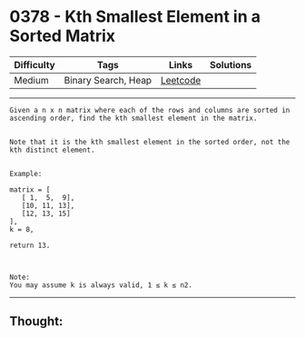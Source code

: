# 0378 - Kth Smallest Element in a Sorted Matrix

Difficulty  | Tags | Links | Solutions
----------- | ---- | ----- | -----
Medium | Binary Search, Heap | [Leetcode](https://leetcode.com/problems/kth-smallest-element-in-a-sorted-matrix/description/) |


-----------

```
Given a n x n matrix where each of the rows and columns are sorted in ascending order, find the kth smallest element in the matrix.


Note that it is the kth smallest element in the sorted order, not the kth distinct element.


Example:

matrix = [
   [ 1,  5,  9],
   [10, 11, 13],
   [12, 13, 15]
],
k = 8,

return 13.



Note: 
You may assume k is always valid, 1 ≤ k ≤ n2.
```

-----------

## Thought:
